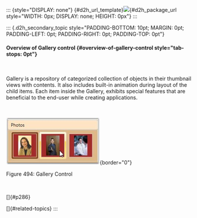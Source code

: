 ::: {style="DISPLAY: none"}
[](ms-xhelp:///?Id=d2h_url_template){#d2h_url_template}![](!package_url!){#d2h_package_url style="WIDTH: 0px; DISPLAY: none; HEIGHT: 0px"}
:::

::: {.d2h_secondary_topic style="PADDING-BOTTOM: 10pt; MARGIN: 0pt; PADDING-LEFT: 0pt; PADDING-RIGHT: 0pt; PADDING-TOP: 0pt"}
#### Overview of Gallery control {#overview-of-gallery-control style="tab-stops: 0pt"}

 

Gallery is a repository of categorized collection of objects in their thumbnail views with contents. It also includes built-in animation during layout of the child items. Each item inside the Gallery, exhibits special features that are beneficial to the end-user while creating applications.

 

![](ImagesExt/image30_453.jpg){border="0"}

Figure 494: Gallery Control

 

[]{#p286} 

[]{#related-topics}
:::
